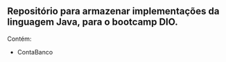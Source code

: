 Repositório para armazenar implementações da linguagem Java, para o bootcamp DIO.
---

Contém:
- ContaBanco
